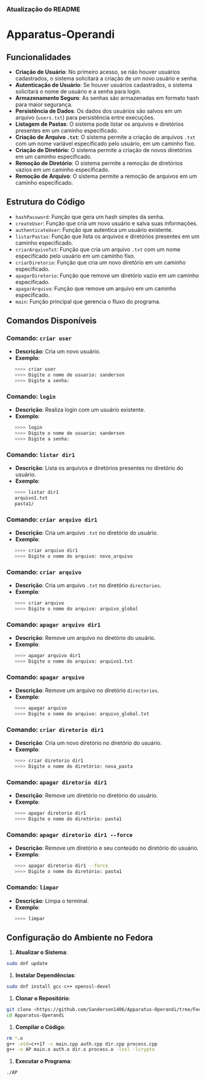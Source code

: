 ### Atualização do README

# Apparatus-Operandi

## Funcionalidades

- **Criação de Usuário**: No primeiro acesso, se não houver usuários cadastrados, o sistema solicitará a criação de um novo usuário e senha.
- **Autenticação de Usuário**: Se houver usuários cadastrados, o sistema solicitará o nome de usuário e a senha para login.
- **Armazenamento Seguro**: As senhas são armazenadas em formato hash para maior segurança.
- **Persistência de Dados**: Os dados dos usuários são salvos em um arquivo (`users.txt`) para persistência entre execuções.
- **Listagem de Pastas**: O sistema pode listar os arquivos e diretórios presentes em um caminho especificado.
- **Criação de Arquivo `.txt`**: O sistema permite a criação de arquivos `.txt` com um nome variável especificado pelo usuário, em um caminho fixo.
- **Criação de Diretório**: O sistema permite a criação de novos diretórios em um caminho especificado.
- **Remoção de Diretório**: O sistema permite a remoção de diretórios vazios em um caminho especificado.
- **Remoção de Arquivo**: O sistema permite a remoção de arquivos em um caminho especificado.

## Estrutura do Código

- `hashPassword`: Função que gera um hash simples da senha.
- `createUser`: Função que cria um novo usuário e salva suas informações.
- `authenticateUser`: Função que autentica um usuário existente.
- `listarPastas`: Função que lista os arquivos e diretórios presentes em um caminho especificado.
- `criarArquivoTxt`: Função que cria um arquivo `.txt` com um nome especificado pelo usuário em um caminho fixo.
- `criarDiretorio`: Função que cria um novo diretório em um caminho especificado.
- `apagarDiretorio`: Função que remove um diretório vazio em um caminho especificado.
- `apagarArquivo`: Função que remove um arquivo em um caminho especificado.
- `main`: Função principal que gerencia o fluxo do programa.

## Comandos Disponíveis

### Comando: `criar user`

- **Descrição**: Cria um novo usuário.
- **Exemplo**:
```sh
   >>>> criar user
   >>>> Digite o nome de usuario: sanderson
   >>>> Digite a senha: 
```

### Comando: `login`

- **Descrição**: Realiza login com um usuário existente.
- **Exemplo**:
```sh
   >>>> login
   >>>> Digite o nome de usuario: sanderson
   >>>> Digite a senha:
```

### Comando: `listar dir1`

- **Descrição**: Lista os arquivos e diretórios presentes no diretório do usuário.
- **Exemplo**:
```sh
   >>>> listar dir1
   arquivo1.txt
   pasta1/
```

### Comando: `criar arquivo dir1`

- **Descrição**: Cria um arquivo `.txt` no diretório do usuário.
- **Exemplo**:
```sh
   >>>> criar arquivo dir1
   >>>> Digite o nome do arquivo: novo_arquivo
```

### Comando: `criar arquivo`

- **Descrição**: Cria um arquivo `.txt` no diretório `directories`.
- **Exemplo**:
```sh
   >>>> criar arquivo
   >>>> Digite o nome do arquivo: arquivo_global
```

### Comando: `apagar arquivo dir1`

- **Descrição**: Remove um arquivo no diretório do usuário.
- **Exemplo**:
```sh
   >>>> apagar arquivo dir1
   >>>> Digite o nome do arquivo: arquivo1.txt
```

### Comando: `apagar arquivo`

- **Descrição**: Remove um arquivo no diretório `directories`.
- **Exemplo**:
```sh
   >>>> apagar arquivo
   >>>> Digite o nome do arquivo: arquivo_global.txt
```

### Comando: `criar diretorio dir1`

- **Descrição**: Cria um novo diretório no diretório do usuário.
- **Exemplo**:
```sh
   >>>> criar diretorio dir1
   >>>> Digite o nome do diretório: nova_pasta
```

### Comando: `apagar diretorio dir1`

- **Descrição**: Remove um diretório no diretório do usuário.
- **Exemplo**:
```sh
   >>>> apagar diretorio dir1
   >>>> Digite o nome do diretório: pasta1
```

### Comando: `apagar diretorio dir1 --force`

- **Descrição**: Remove um diretório e seu conteúdo no diretório do usuário.
- **Exemplo**:
```sh
   >>>> apagar diretorio dir1 --force
   >>>> Digite o nome do diretório: pasta1
```

### Comando: `limpar`

- **Descrição**: Limpa o terminal.
- **Exemplo**:
```sh
   >>>> limpar
```

## Configuração do Ambiente no Fedora

1. **Atualizar o Sistema**:

```sh
sudo dnf update
```

1. **Instalar Dependências**:

```sh
sudo dnf install gcc-c++ openssl-devel
```

1. **Clonar o Repositório**:

```sh
git clone <https://github.com/Sanderson1406/Apparatus-Operandi/tree/Fedora-Vesion>
cd Apparatus-Operandi
```

1. **Compilar o Código**:

```sh
rm *.o
g++ -std=c++17 -c main.cpp auth.cpp dir.cpp process.cpp
g++ -o AP main.o auth.o dir.o process.o -lssl -lcrypto
```

1. **Executar o Programa**:

```sh
./AP
```